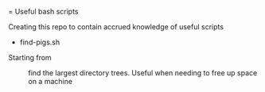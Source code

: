 = Useful bash scripts 

Creating this repo to contain accrued knowledge of useful scripts

* find-pigs.sh <dir>

Starting from <dir> find the largest directory trees. Useful when needing to free up space on a machine


